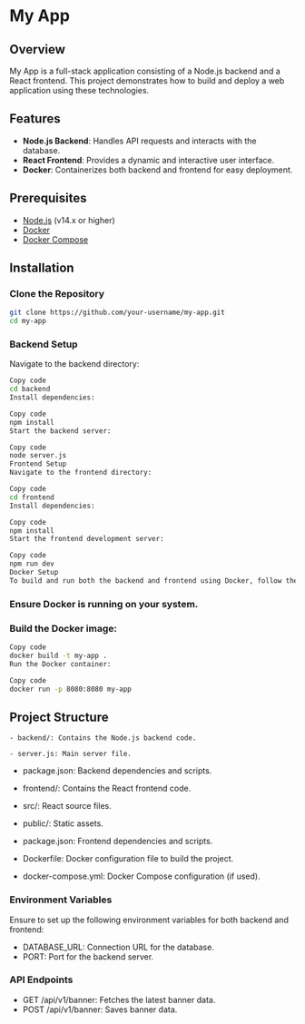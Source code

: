# My App

## Overview

My App is a full-stack application consisting of a Node.js backend and a React frontend. This project demonstrates how to build and deploy a web application using these technologies.

## Features

- **Node.js Backend**: Handles API requests and interacts with the database.
- **React Frontend**: Provides a dynamic and interactive user interface.
- **Docker**: Containerizes both backend and frontend for easy deployment.

## Prerequisites

- [Node.js](https://nodejs.org/) (v14.x or higher)
- [Docker](https://www.docker.com/products/docker-desktop)
- [Docker Compose](https://docs.docker.com/compose/)

## Installation

### Clone the Repository

```bash
git clone https://github.com/your-username/my-app.git
cd my-app
```

### Backend Setup
Navigate to the backend directory:

```bash
Copy code
cd backend
Install dependencies:
```
```bash
Copy code
npm install
Start the backend server:
```
```bash
Copy code
node server.js
Frontend Setup
Navigate to the frontend directory:
```
```bash
Copy code
cd frontend
Install dependencies:
```
```bash
Copy code
npm install
Start the frontend development server:
```
```bash
Copy code
npm run dev
Docker Setup
To build and run both the backend and frontend using Docker, follow these steps:
```
 ### Ensure Docker is running on your system.

### Build the Docker image:

```bash
Copy code
docker build -t my-app .
Run the Docker container:
```
```bash
Copy code
docker run -p 8080:8080 my-app
```
## Project Structure
    - backend/: Contains the Node.js backend code.

    - server.js: Main server file.
- package.json: Backend dependencies and scripts.
- frontend/: Contains the React frontend code.

- src/: React source files.
- public/: Static assets.
- package.json: Frontend dependencies and scripts.
- Dockerfile: Docker configuration file to build the project.

- docker-compose.yml: Docker Compose configuration (if used).

### Environment Variables
Ensure to set up the following environment variables for both backend and frontend:

-  DATABASE_URL: Connection URL for the database.
- PORT: Port for the backend server.
### API Endpoints
- GET /api/v1/banner: Fetches the latest banner data.
- POST /api/v1/banner: Saves banner data.

 